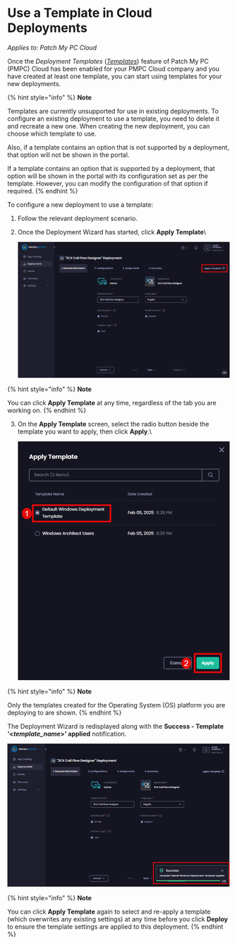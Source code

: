 # Use a Template in Cloud Deployments

_Applies to: Patch My PC Cloud_

Once the _Deployment Templates_ ([_Templates_](../cloud-administration/manage-cloud-deployment-templates/)) feature of Patch My PC (PMPC) Cloud has been enabled for your PMPC Cloud company and you have created at least one template, you can start using templates for your new deployments.

{% hint style="info" %}
**Note**

Templates are currently unsupported for use in existing deployments. To configure an existing deployment to use a template, you need to delete it and recreate a new one. When creating the new deployment, you can choose which template to use.

Also, if a template contains an option that is not supported by a deployment, that option will not be shown in the portal.

If a template contains an option that is supported by a deployment, that option will be shown in the portal with its configuration set as per the template. However, you can modify the configuration of that option if required.
{% endhint %}

To configure a new deployment to use a template:

1. Follow the relevant deployment scenario.
2.  Once the Deployment Wizard has started, click **Apply Template**\


    ![Clicking “Apply Template”](/_images/image-(2330).png "Clicking “Apply Template”")

{% hint style="info" %}
**Note**

You can click **Apply Template** at any time, regardless of the tab you are working on.
{% endhint %}

3.  On the **Apply Template** screen, select the radio button beside the template you want to apply, then click **Apply**.\


    ![Selecting the radio button beside the template you want to apply and clicking “Apply”](/_images/image-(2331).png "Selecting the radio button beside the template you want to apply and clicking “Apply”")

{% hint style="info" %}
**Note**

Only the templates created for the Operating System (OS) platform you are deploying to are shown.
{% endhint %}

The Deployment Wizard is redisplayed along with the **Success - Template ‘<**_**template\_name**_**>’ applied** notification.

![](/_images/image-(2332).png "")

{% hint style="info" %}
**Note**

You can click **Apply Template** again to select and re-apply a template (which overwrites any existing settings) at any time before you click **Deploy** to ensure the template settings are applied to this deployment.
{% endhint %}